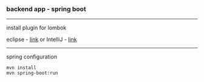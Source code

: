 ### backend app - spring boot

____
install plugin for lombok

eclipse - [link](https://projectlombok.org/setup/eclipse)
or
IntelliJ - [link](https://projectlombok.org/setup/intellij)
____
spring configuration

    mvn install
    mvn spring-boot:run
